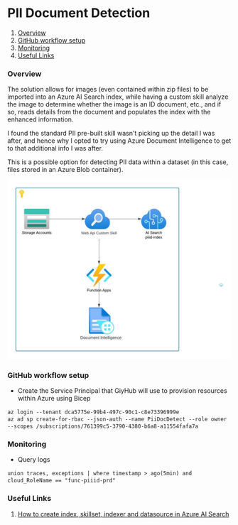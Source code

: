 # PII Document Detection

1. [Overview](#overview)
1. [GitHub workflow setup](#github-workflow-setup)
1. [Monitoring](#monitoring)
1. [Useful Links](#useful-links)

### Overview

The solution allows for images (even contained within zip files) to be imported into an Azure AI Search index, while having a custom skill analyze the image to determine whether the image is an ID document, etc., and if so, reads details from the document and populates the index with the enhanced information. 

I found the standard PII pre-built skill wasn't picking up the detail I was after, and hence why I opted to try using Azure Document Intelligence to get to that additional info I was after.

This is a possible option for detecting PII data within a dataset (in this case, files stored in an Azure Blob container).

![Architecture](assets/images/architecture.jpeg)

### GitHub workflow setup
* Create the Service Principal that GiyHub will use to provision resources within Azure using Bicep
```
az login --tenant dca5775e-99b4-497c-90c1-c8e73396999e
az ad sp create-for-rbac --json-auth --name PiiDocDetect --role owner --scopes /subscriptions/761399c5-3790-4380-b6a8-a11554fafa7a
```

### Monitoring
* Query logs
```
union traces, exceptions | where timestamp > ago(5min) and cloud_RoleName == "func-piiid-prd"
```

### Useful Links
1. [How to create index, skillset, indexer and datasource in Azure AI Search](https://learn.microsoft.com/en-us/azure/search/cognitive-search-tutorial-blob)

